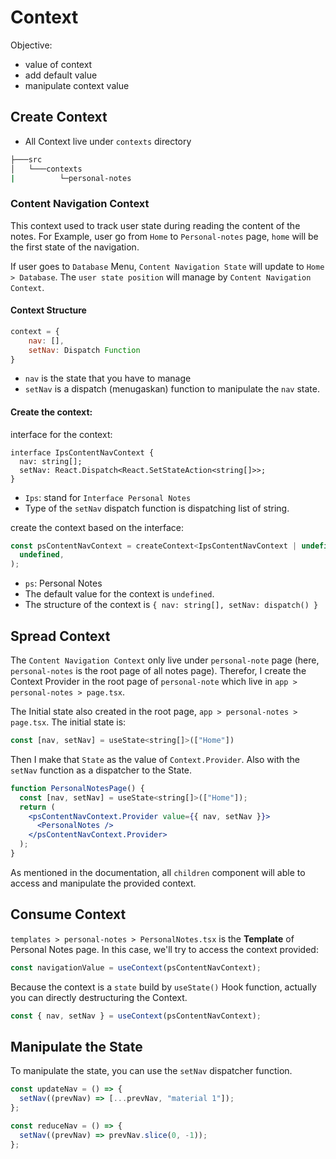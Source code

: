 # Context

Objective:

- value of context
- add default value
- manipulate context value

## Create Context

- All Context live under `contexts` directory

```bash
├───src
│   └───contexts
|          └─personal-notes
```

### Content Navigation Context

This context used to track user state during reading the content of the notes.
For Example, user go from `Home` to `Personal-notes` page, `home` will be the
first state of the navigation.

If user goes to `Database` Menu, `Content Navigation State` will update to
`Home > Database`. The `user state position` will manage by
`Content Navigation Context`.

#### Context Structure

```jsx
context = {
    nav: [],
    setNav: Dispatch Function
}
```

- `nav` is the state that you have to manage
- `setNav` is a dispatch (menugaskan) function to manipulate the `nav` state.

#### Create the context:

interface for the context:

```tsx
interface IpsContentNavContext {
  nav: string[];
  setNav: React.Dispatch<React.SetStateAction<string[]>>;
}
```

- `Ips`: stand for `Interface Personal Notes`
- Type of the `setNav` dispatch function is dispatching list of string.

create the context based on the interface:

```jsx
const psContentNavContext = createContext<IpsContentNavContext | undefined>(
  undefined,
);
```
- `ps`: Personal Notes
- The default value for the context is `undefined`.
- The structure of the context is `{ nav: string[], setNav: dispatch() }`

## Spread Context

The `Content Navigation Context` only live under `personal-note` page (here,
`personal-notes` is the root page of all notes page). Therefor,
I create the Context Provider in the root page of `personal-note` which live in
`app > personal-notes > page.tsx`.

The Initial state also created in the root page, `app > personal-notes > page.tsx`.
The initial state is:

```jsx
const [nav, setNav] = useState<string[]>(["Home"])
```

Then I make that `State` as the value of `Context.Provider`. Also with the
`setNav` function as a dispatcher to the State.

```jsx
function PersonalNotesPage() {
  const [nav, setNav] = useState<string[]>(["Home"]);
  return (
    <psContentNavContext.Provider value={{ nav, setNav }}>
      <PersonalNotes />
    </psContentNavContext.Provider>
  );
}
```

As mentioned in the documentation, all `children` component will able to access
and manipulate the provided context.

## Consume Context

`templates > personal-notes > PersonalNotes.tsx` is the **Template** of Personal
Notes page. In this case, we'll try to access the context provided:

```jsx
const navigationValue = useContext(psContentNavContext);
```

Because the context is a `state` build by `useState()` Hook function, actually
you can directly destructuring the Context.

```jsx
const { nav, setNav } = useContext(psContentNavContext);
```

## Manipulate the State

To manipulate the state, you can use the `setNav` dispatcher function.

```jsx
const updateNav = () => {
  setNav((prevNav) => [...prevNav, "material 1"]);
};

const reduceNav = () => {
  setNav((prevNav) => prevNav.slice(0, -1));
};
```
